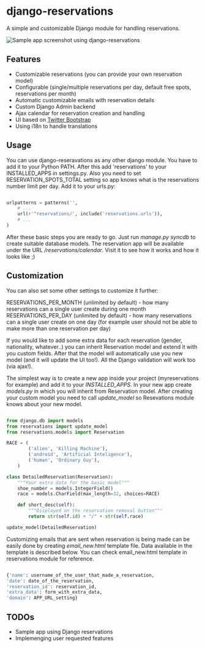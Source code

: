 django-reservations
===================

A simple and customizable Django module for handling reservations. 

![Sample app screenshot using django-reservations](https://raw.github.com/bernii/django-reservations/master/screen1.jpg)

Features
--------

 * Customizable reservations (you can provide your own reservation model)
 * Configurable (single/multiple reservations per day, default free spots, reservations per month)
 * Automatic customizable emails with reservation details
 * Custom Django Admin backend
 * Ajax calendar for reservation creation and handling
 * UI based on [Twitter Bootstrap](http://twitter.github.com/bootstrap/)
 * Using i18n to handle translations

Usage
-----

You can use django-reseravations as any other django module. You have to add it to your Python PATH. After this add 'reservations' to your INSTALLED_APPS in settings.py. Also you need to set RESERVATION_SPOTS_TOTAL setting so app knows what is the reservations number limit per day. Add it to your urls.py:

```python

urlpatterns = patterns('',
    # ...
    url(r'^reservations/', include('reservations.urls')),
    # ...
)

````

After these basic steps you are ready to go. Just run *manage.py syncdb* to create suitable database models. The reservation app will be available under the URL */reservations/calendar*. Visit it to see how it works and how it looks like ;)

Customization
------------

You can also set some other settings to customize it further:

RESERVATIONS_PER_MONTH (unlimited by default) - how many reservations can a single user create during one month
RESERVATIONS_PER_DAY (unlimited by default) - how many reservations can a single user create on one day (for example user should not be able to make more than one reservation per day)

If you would like to add some extra data for each reservation (gender, nationality, whatever..) you can inherit Reservation model and extend it with you custom fields. After that the model will automatically use you new model (and it will update the UI too!). All the Django validation will work too (via ajax!).

The simplest way is to create a new app inside your project (myreservations for example) and add it to your *INSTALLED_APPS*. In your new app create *models.py* in which you will inherit from Reservation model. After creating your custom model you need to call *update_model* so Resevations module knows about your new model. 

```python

from django.db import models
from reservations import update_model
from reservations.models import Reservation

RACE = (
        ('alien', 'Killing Machine'),
        ('android', 'Artificial Inteligence'),
        ('human', 'Ordinary Guy'),
    )

class DetailedReservation(Reservation):
    """Your extra data for the basic model"""
    shoe_number = models.IntegerField()
    race = models.CharField(max_length=32, choices=RACE)

    def short_desc(self):
        """Displayed on the reservation removal button"""
        return str(self.id) + "/" + str(self.race)

update_model(DetailedReservation)

```


Customizing emails that are sent when reservation is being made can be easily done by creating *email_new.html* template file. Data available in the template is described below. You can check email_new.html template in reservations module for reference.

```python

{'name': username_of_the_user_that_made_a_reservation,
'date': date_of_the_reservation,
'reservation_id': reservation_id,
'extra_data': form_with_extra_data,
'domain': APP_URL_setting}

```


TODOs
-----

 * Sample app using Django reservations
 * Implemenging user requested features
